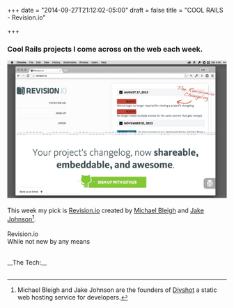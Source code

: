 +++
date = "2014-09-27T21:12:02-05:00"
draft = false
title = "COOL RAILS - Revision.io"

+++

### Cool Rails projects I come across on the web each week.

[<img src="/images/revision_hp.jpg" boarder="10">](http://revision.io/)
<br>
<br>
This week my pick is [Revision.io](http://revision.io/) created by [Michael Bleigh](http://www.mbleigh.com/) and [Jake Johnson](http://jakejohnson.com/about/)[^1].
<br>
<br>
Revision.io
<br>
While not new by any means

<br>
__The Tech:__
<br>
<br>

[^1]:Michael Bleigh and Jake Johnson are the founders of [Divshot](https://divshot.com/) a static web hosting service for developers.
